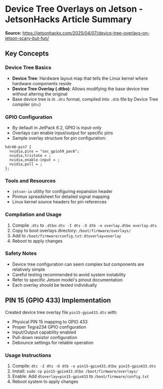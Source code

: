 # Device Tree Overlays on Jetson - JetsonHacks Article Summary

**Source:** https://jetsonhacks.com/2025/04/07/device-tree-overlays-on-jetson-scary-but-fun/

## Key Concepts

### Device Tree Basics
- **Device Tree**: Hardware layout map that tells the Linux kernel where hardware components reside
- **Device Tree Overlay (.dtbo)**: Allows modifying the base device tree without altering the original
- Base device tree is in `.dts` format, compiled into `.dtb` file by Device Tree compiler (`dtc`)

### GPIO Configuration
- By default in JetPack 6.2, GPIO is input-only  
- Overlays can enable input/output for specific pins
- Sample overlay structure for pin configuration:

```dts
hdr40-pin7 {
  nvidia,pins = "soc_gpio59_pac6";
  nvidia,tristate = ;
  nvidia,enable-input = ;
  nvidia,pull = ;
};
```

### Tools and Resources
- `jetson-io` utility for configuring expansion header
- Pinmux spreadsheet for detailed signal mapping
- Linux kernel source headers for pin references

### Compilation and Usage
1. Compile `.dts` to `.dtbo`: `dtc -I dts -O dtb -o overlay.dtbo overlay.dts`
2. Copy to boot overlays directory: `/boot/firmware/overlays/`
3. Add to `/boot/firmware/config.txt`: `dtoverlay=overlay`
4. Reboot to apply changes

### Safety Notes
- Device tree configuration can seem complex but components are relatively simple
- Careful testing recommended to avoid system instability  
- Refer to specific Jetson model's pinout documentation
- Each overlay should be tested individually

## PIN 15 (GPIO 433) Implementation
Created device tree overlay file `pin15-gpio433.dts` with:
- Physical PIN 15 mapping to GPIO 433
- Proper Tegra234 GPIO configuration
- Input/Output capability enabled
- Pull-down resistor configuration
- Debounce settings for reliable operation

### Usage Instructions
1. Compile: `dtc -I dts -O dtb -o pin15-gpio433.dtbo pin15-gpio433.dts`
2. Install: `sudo cp pin15-gpio433.dtbo /boot/firmware/overlays/`
3. Enable: Add `dtoverlay=pin15-gpio433` to `/boot/firmware/config.txt`
4. Reboot system to apply changes